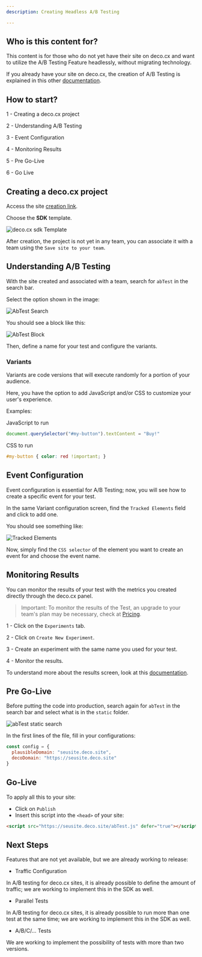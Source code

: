 ```yaml
---
description: Creating Headless A/B Testing

---
```


## Who is this content for?

This content is for those who do not yet have their site on deco.cx and want to utilize the A/B Testing Feature headlessly, without migrating technology.

If you already have your site on deco.cx, the creation of A/B Testing is explained in this other [documentation](https://deco.cx/docs/en/developing/ab-test).

## How to start?

1 - Creating a deco.cx project

2 - Understanding A/B Testing

3 - Event Configuration

4 - Monitoring Results

5 - Pre Go-Live

6 - Go Live

## Creating a deco.cx project

Access the site [creation link](https://admin.deco.cx/spaces/new).

Choose the **SDK** template.

![deco.cx sdk Template](https://ozksgdmyrqcxcwhnbepg.supabase.co/storage/v1/object/public/assets/530/ffd8f072-daf7-48cc-ab14-ad6b9297f903)

After creation, the project is not yet in any team, you can associate it with a team using the ``Save site to your team``.

## Understanding A/B Testing

With the site created and associated with a team, search for ``abTest`` in the search bar.

Select the option shown in the image:

![AbTest Search](https://ozksgdmyrqcxcwhnbepg.supabase.co/storage/v1/object/public/assets/530/7658eb54-1f8f-49ca-8483-341e59200a9f)

You should see a block like this:

![AbTest Block](https://ozksgdmyrqcxcwhnbepg.supabase.co/storage/v1/object/public/assets/530/d0ee14cb-5ee4-4b3f-a56a-b5f6b4c84eb9)

Then, define a name for your test and configure the variants.

### Variants

Variants are code versions that will execute randomly for a portion of your audience.

Here, you have the option to add JavaScript and/or CSS to customize your user's experience.

Examples:

JavaScript to run
```js
document.querySelector("#my-button").textContent = "Buy!"
```

CSS to run
```css
#my-button { color: red !important; }
```

## Event Configuration

Event configuration is essential for A/B Testing; now, you will see how to create a specific event for your test.

In the same Variant configuration screen, find the ``Tracked Elements`` field and click to add one.

You should see something like:

![Tracked Elements](https://ozksgdmyrqcxcwhnbepg.supabase.co/storage/v1/object/public/assets/530/3933da2b-e55b-4f75-892b-345fd5e1d3d1)

Now, simply find the ``CSS selector`` of the element you want to create an event for and choose the event name.

## Monitoring Results

You can monitor the results of your test with the metrics you created directly through the deco.cx panel.

> Important: To monitor the results of the Test, an upgrade to your team's plan may be necessary, check at [Pricing](https://deco.cx/en/pricing).

1 - Click on the ``Experiments`` tab.

2 - Click on ``Create New Experiment``.

3 - Create an experiment with the same name you used for your test.

4 - Monitor the results.

To understand more about the results screen, look at this [documentation](https://deco.cx/docs/en/developing/ab-test#funnel-and-results).


## Pre Go-Live

Before putting the code into production, search again for ``abTest`` in the search bar and select what is in the ``static`` folder.

![abTest static search](https://ozksgdmyrqcxcwhnbepg.supabase.co/storage/v1/object/public/assets/530/da5748ed-2e65-4304-bacf-94023e0ba6b1)

In the first lines of the file, fill in your configurations:

```js
const config = {
  plausibleDomain: "seusite.deco.site",
  decoDomain: "https://seusite.deco.site"
}
```

## Go-Live

To apply all this to your site:

- Click on ``Publish``
- Insert this script into the ``<head>`` of your site:

```html
<script src="https://seusite.deco.site/abTest.js" defer="true"></script>
```

## Next Steps

Features that are not yet available, but we are already working to release:

- Traffic Configuration

In A/B testing for deco.cx sites, it is already possible to define the amount of traffic; we are working to implement this in the SDK as well.

- Parallel Tests

In A/B testing for deco.cx sites, it is already possible to run more than one test at the same time; we are working to implement this in the SDK as well.

- A/B/C/... Tests

We are working to implement the possibility of tests with more than two versions.
